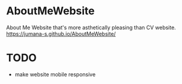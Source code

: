 # AboutMeWebsite
About Me Website that's more asthetically pleasing than CV website.  
https://jumana-s.github.io/AboutMeWebsite/

# TODO
* make website mobile responsive
